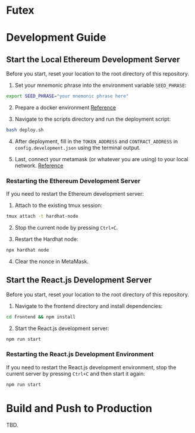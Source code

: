 # Futex

# Development Guide

## Start the Local Ethereum Development Server

Before you start, reset your location to the root directory of this repository.

1. Set your mnemonic phrase into the environment variable `SEED_PHRASE`:
```bash
export SEED_PHRASE="your mnemonic phrase here"
```

2. Prepare a docker environment [Reference](https://docs.docker.com/guides/getting-started/get-docker-desktop/)

3. Navigate to the scripts directory and run the deployment script:
```bash
bash deploy.sh
```

4. After deployment, fill in the `TOKEN_ADDRESS` and `CONTRACT_ADDRESS` in `config.development.json` using the terminal output.

5. Last, connect your metamask (or whatever you are using) to your local network. [Reference](https://docs.metamask.io/wallet/how-to/run-devnet/)

### Restarting the Ethereum Development Server

If you need to restart the Ethereum development server:

1. Attach to the existing tmux session:
```bash
tmux attach -t hardhat-node
```

2. Stop the current node by pressing `Ctrl+C`.

3. Restart the Hardhat node:
```bash
npx hardhat node
```

4. Clear the nonce in MetaMask.

## Start the React.js Development Server

Before you start, reset your location to the root directory of this repository.

1. Navigate to the frontend directory and install dependencies:
```bash
cd frontend && npm install
```

2. Start the React.js development server:
```bash
npm run start
```

### Restarting the React.js Development Environment

If you need to restart the React.js development environment, stop the current server by pressing `Ctrl+C` and then start it again:
```bash
npm run start
```

# Build and Push to Production
TBD.
